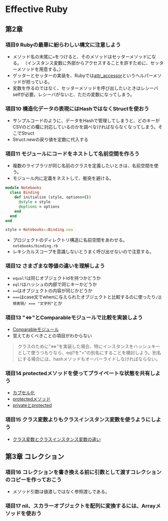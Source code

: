 # Effective Ruby
## 第2章

### 項目9 Rubyの最悪に紛らわしい構文に注意しよう
- メソッド名の末尾に`=`をつけると、そのメソッドはセッターメソッドになる。
  （インスタンス変数に外部からアクセスすることを許すために、セッターメソッドを用意する。）
- ゲッターとセッターの実装を、Rubyでは[attr_accessor](http://ref.xaio.jp/ruby/classes/module/attr_accessor)というヘルパーメソッドが担っている。
- 変数を作るのではなく、セッターメソッドを呼び出したいときはレシーバselfが必要。レシーバがないと、ただの変数になってしまう。

### 項目10 構造化データの表現にはHashではなくStructを使おう
- サンプルコードのように、データをHashで管理してしまうと、どのキーがCSVのどの欄に対応しているのかを調べなければならなくなってしまう。そこでStruct
- Struct.newの戻り値を定数に代入する

### 項目11 モジュールにコードをネストして名前空間を作ろう
- 複数のライブラリが同じ名前のクラスを定義したいときは、名前空間を使う。
- モジュール内に定義をネストして、衝突を避ける。
```ruby
module Notebooks
  class Binding
    def initialize (style, options={})
      @style = style
      @options = options
    end
  end
end
```
```ruby
style = Notebooks::Binding.new
```
- プロジェクトのディレクトリ構造に名前空間をあわせる。 `notebooks/binding.rb`
- レキシカルスコープを意識しないとうまく呼び出せないので注意する。

### 項目12 さまざまな等値の違いを理解しよう
- `equal?`は同じオブジェクトidを持つかどうか
- `eql?`はハッシュの内部で同じキーかどうか
- `==`はオブジェクトの内容が同じかどうか
- `===`はcase文でwhenに与えられたオブジェクトと比較するのに使ったり`/正規表現/ === "文字列"`とか

### 項目13 "<=>"とComparableモジュールで比較を実装しよう
- [Conparableモジュール](http://docs.ruby-lang.org/ja/2.2.0/class/Comparable.html)
- 覚えておくべきことの項目がわからない
> クラスのために"<=>"を実装した場合、特にインスタンスをハッシュキーとして使うつもりなら、eql?を"="の別名にすることを検討しよう。別名にする場合には、hashメソッドもオーバーライドしなければならない。

### 項目14 protectedメソッドを使ってプライベートな状態を共有しよう
- [カプセル化](http://www.minituku.net/courses/566428009/lessons/902584744/texts/943220687?locale=ja)
- [protectedメソッド](http://ref.xaio.jp/ruby/classes/module/protected)
- [privateとprotected](http://qiita.com/tbpgr/items/6f1c0c7b77218f74c63e)

### 項目15 クラス変数よりもクラスインスタンス変数を使うようにしよう
- [クラス変数とクラスインスタンス変数の違い](http://simanman.hatenablog.com/entry/2013/03/11/210756)


## 第3章 コレクション

### 項目16 コレクションを書き換える前に引数として渡すコレクションのコピーを作っておこう
- メソッド引数は値渡しではなく参照渡しである。

### 項目17 nil、スカラーオブジェクトを配列に変換するには、Arrayメソッドを使おう
